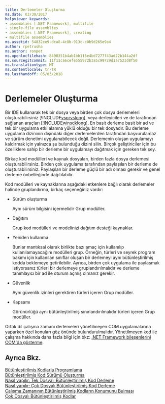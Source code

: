 ```yaml
---
title: Derlemeler Oluşturma
ms.date: 03/30/2017
helpviewer_keywords:
- assemblies [.NET Framework], multifile
- single-file assemblies
- assemblies [.NET Framework], creating
- multifile assemblies
ms.assetid: 54832ee9-dca8-4c8b-913c-c0b9d265e9a4
author: rpetrusha
ms.author: ronpet
ms.openlocfilehash: 8490351b4ab1bb115e4bd7277f43ad22b144a2df
ms.sourcegitcommit: 11f11ca6cefe555972b3a5c99729d1a7523d8f50
ms.translationtype: MT
ms.contentlocale: tr-TR
ms.lasthandoff: 05/03/2018
---
```

# <a name="creating-assemblies"></a>Derlemeler Oluşturma
Bir IDE kullanarak tek bir dosya veya birden çok dosya derlemeleri oluşturabilirsiniz [!INCLUDE[vsprvslong](../../../includes/vsprvslong-md.md)], veya derleyicileri ve de tarafından sağlanan araçları [!INCLUDE[winsdklong](../../../includes/winsdklong-md.md)]. En basit derleme basit bir ad ve tek bir uygulama etki alanına yüklü olduğu bir tek dosyadır. Bu derleme uygulama dizininin dışındaki diğer derlemelerden tarafından başvurulamaz ve sürüm denetimi uygulanabilecek değil. Derlemenin oluşan uygulamayı kaldırmak için yalnızca şu bulunduğu dizini silin. Birçok geliştiriciler için bu özelliklere sahip bir derleme bir uygulamayı dağıtmak için gereken tek şey.  
  
 Birkaç kod modülleri ve kaynak dosyaları, birden fazla dosya derlemesi oluşturabilirsiniz. Birden çok uygulama tarafından paylaşılan bir derleme de oluşturabilirsiniz. Paylaşılan bir derleme güçlü bir adı olması gerekir ve genel derleme önbelleğinde dağıtılabilir.  
  
 Kod modülleri ve kaynaklarına aşağıdaki etkenlere bağlı olarak derlemeler halinde gruplandırma, birkaç seçeneğiniz vardır:  
  
-   Sürüm oluşturma  
  
     Aynı sürüm bilgisini içermelidir Grup modüller.  
  
-   Dağıtım  
  
     Grup kod modülleri ve modelinizi dağıtım desteği kaynaklar.  
  
-   Yeniden kullanma  
  
     Bunlar mantıksal olarak birlikte bazı amaç için kullanılıp kullanılamayacağını modülleri grup. Örneğin, türleri ve seyrek program bakımı için kullanılan sınıflar oluşan bir derlemeyi aynı bütünleştirilmiş kodda beklemeye getirilebilir. Ayrıca, birden çok uygulama ile paylaşmak istiyorsanız türleri bir derlemeye gruplandırılmalıdır ve derleme tanımlayıcı bir ad ile oturum açmış olmanız gerekir.  
  
-   Güvenlik  
  
     Aynı güvenlik izinleri gerektiren türleri içeren Grup modüller.  
  
-   Kapsamı  
  
     Görünürlüğü aynı bütünleştirilmiş sınırlandırılmalıdır türleri içeren Grup modüller.  
  
 Ortak dil çalışma zamanı derlemeleri yönetilmeyen COM uygulamalarına yaparken özel konuları göz önünde bulundurulmalıdır. Yönetilmeyen kod ile çalışma hakkında daha fazla bilgi için bkz: [.NET Framework bileşenlerini COM'da gösterme](../../../docs/framework/interop/exposing-dotnet-components-to-com.md).  
  
## <a name="see-also"></a>Ayrıca Bkz.  
 [Bütünleştirilmiş Kodlarla Programlama](../../../docs/framework/app-domains/programming-with-assemblies.md)  
 [Bütünleştirilmiş Kod Sürümü Oluşturma](../../../docs/framework/app-domains/assembly-versioning.md)  
 [Nasıl yapılır: Tek Dosyalı Bütünleştirilmiş Kod Derleme](../../../docs/framework/app-domains/how-to-build-a-single-file-assembly.md)  
 [Nasıl yapılır: Çok Dosyalı Bütünleştirilmiş Kod Derleme](../../../docs/framework/app-domains/how-to-build-a-multifile-assembly.md)  
 [Çalışma Zamanının Bütünleştirilmiş Kodların Konumunu Bulması](../../../docs/framework/deployment/how-the-runtime-locates-assemblies.md)  
 [Çok Dosyalı Bütünleştirilmiş Kodlar](../../../docs/framework/app-domains/multifile-assemblies.md)

